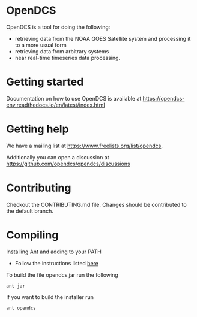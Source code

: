 # OpenDCS 

OpenDCS is a tool for doing the following:
 - retrieving data from the NOAA GOES Satellite system and processing it to a more usual form
 - retrieving data from arbitrary systems
 - near real-time timeseries data processing.

# Getting started

Documentation on how to use OpenDCS is available at https://opendcs-env.readthedocs.io/en/latest/index.html

# Getting help

We have a mailing list at https://www.freelists.org/list/opendcs.

Additionally you can open a discussion at https://github.com/opendcs/opendcs/discussions

# Contributing

Checkout the CONTRIBUTING.md file. Changes should be contributed to the default branch.

# Compiling

Installing Ant and adding to your PATH
- Follow the instructions listed [here](https://ant.apache.org/manual/install.html)

To build the file opendcs.jar run the following

`ant jar`

If you want to build the installer run

`ant opendcs`

